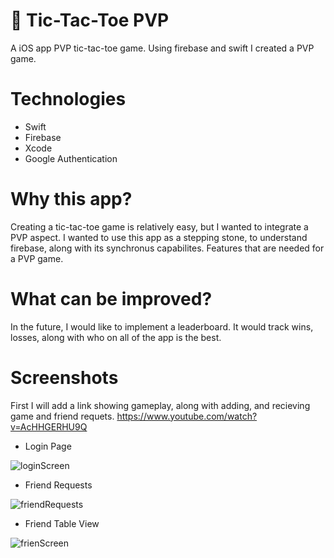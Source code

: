 # 👻 Tic-Tac-Toe PVP
A iOS app PVP tic-tac-toe game. Using firebase and swift I created a PVP game. 

# Technologies
- Swift
- Firebase
- Xcode
- Google Authentication

# Why this app?
Creating a tic-tac-toe game is relatively easy, but I wanted to integrate a PVP aspect. I wanted to use this app as a stepping stone, to understand firebase, along with its synchronus capabilites. Features that are needed for a PVP game. 

# What can be improved?
In the future, I would like to implement a leaderboard. It would track wins, losses, along with who on all of the app is the best. 

# Screenshots
First I will add a link showing gameplay, along with adding, and recieving game and friend requets. https://www.youtube.com/watch?v=AcHHGERHU9Q

- Login Page

![loginScreen](https://github.com/jdvilla94/Office-Tic-Tac-Toe-PVP/assets/44591756/8568dd7b-0655-4ccb-8228-216ebba628a2)

- Friend Requests

![friendRequests](https://github.com/jdvilla94/Office-Tic-Tac-Toe-PVP/assets/44591756/637ffaaa-c142-4e70-8533-b5b426f6c0f7)

- Friend Table View

![frienScreen](https://github.com/jdvilla94/Office-Tic-Tac-Toe-PVP/assets/44591756/08e51069-be5c-4044-9832-014e52ca6eb3)



